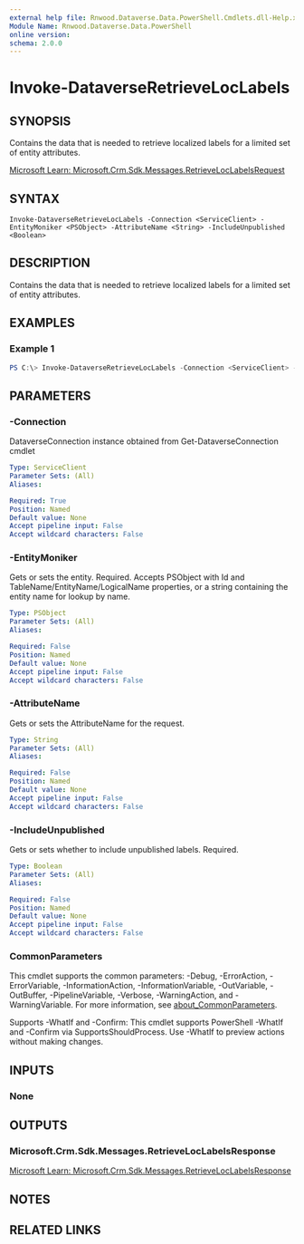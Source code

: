 ```yaml
---
external help file: Rnwood.Dataverse.Data.PowerShell.Cmdlets.dll-Help.xml
Module Name: Rnwood.Dataverse.Data.PowerShell
online version:
schema: 2.0.0
---
```


# Invoke-DataverseRetrieveLocLabels

## SYNOPSIS
Contains the data that is needed to retrieve localized labels for a limited set of entity attributes.

[Microsoft Learn: Microsoft.Crm.Sdk.Messages.RetrieveLocLabelsRequest](https://learn.microsoft.com/dotnet/api/Microsoft.Crm.Sdk.Messages.RetrieveLocLabelsRequest)

## SYNTAX

```
Invoke-DataverseRetrieveLocLabels -Connection <ServiceClient> -EntityMoniker <PSObject> -AttributeName <String> -IncludeUnpublished <Boolean>
```

## DESCRIPTION
Contains the data that is needed to retrieve localized labels for a limited set of entity attributes.

## EXAMPLES

### Example 1
```powershell
PS C:\> Invoke-DataverseRetrieveLocLabels -Connection <ServiceClient> -EntityMoniker <PSObject> -AttributeName <String> -IncludeUnpublished <Boolean>
```

## PARAMETERS

### -Connection
DataverseConnection instance obtained from Get-DataverseConnection cmdlet

```yaml
Type: ServiceClient
Parameter Sets: (All)
Aliases:

Required: True
Position: Named
Default value: None
Accept pipeline input: False
Accept wildcard characters: False
```

### -EntityMoniker
Gets or sets the entity. Required. Accepts PSObject with Id and TableName/EntityName/LogicalName properties, or a string containing the entity name for lookup by name.

```yaml
Type: PSObject
Parameter Sets: (All)
Aliases:

Required: False
Position: Named
Default value: None
Accept pipeline input: False
Accept wildcard characters: False
```

### -AttributeName
Gets or sets the AttributeName for the request.

```yaml
Type: String
Parameter Sets: (All)
Aliases:

Required: False
Position: Named
Default value: None
Accept pipeline input: False
Accept wildcard characters: False
```

### -IncludeUnpublished
Gets or sets whether to include unpublished labels. Required.

```yaml
Type: Boolean
Parameter Sets: (All)
Aliases:

Required: False
Position: Named
Default value: None
Accept pipeline input: False
Accept wildcard characters: False
```

### CommonParameters
This cmdlet supports the common parameters: -Debug, -ErrorAction, -ErrorVariable, -InformationAction, -InformationVariable, -OutVariable, -OutBuffer, -PipelineVariable, -Verbose, -WarningAction, and -WarningVariable. For more information, see [about_CommonParameters](http://go.microsoft.com/fwlink/?LinkID=113216).

Supports -WhatIf and -Confirm: This cmdlet supports PowerShell -WhatIf and -Confirm via SupportsShouldProcess. Use -WhatIf to preview actions without making changes.

## INPUTS

### None
## OUTPUTS

### Microsoft.Crm.Sdk.Messages.RetrieveLocLabelsResponse
[Microsoft Learn: Microsoft.Crm.Sdk.Messages.RetrieveLocLabelsResponse](https://learn.microsoft.com/dotnet/api/Microsoft.Crm.Sdk.Messages.RetrieveLocLabelsResponse)
## NOTES

## RELATED LINKS
